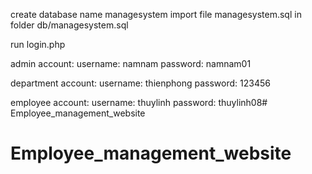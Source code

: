 create database name managesystem
import file managesystem.sql in folder db/managesystem.sql

run login.php

admin account: 
username: namnam
password: namnam01

department account:
username: thienphong
password: 123456

employee account:
username: thuylinh
password: thuylinh08# Employee_management_website
# Employee_management_website
